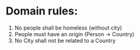 # Domain rules:

1. No people shall be homeless (without city)
2. People must have an origin (Person -> Country)
3. No City shall not be related to a Country